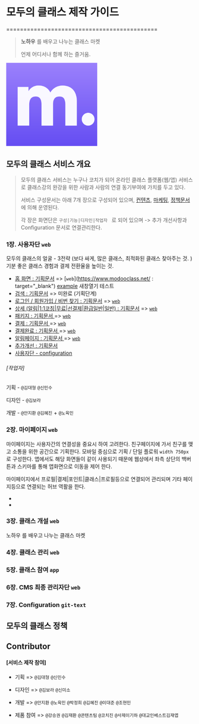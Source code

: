 # 모두의 클래스 제작 가이드

============================================



> **노하우** 를 배우고 나누는 클래스 마켓
>
> 언제 어디서나 함께 하는 즐거움. 



![width:5px;](assets/image/logo1024.png)

 

## 모두의 클래스 서비스 개요

>  모두의 클래스 서비스는 누구나 코치가 되어 온라인 클래스 플랫폼(웹/앱) 서비스로 클래스강의 완강을 위한 사람과 사람의 연결 동기부여에 가치를 두고 있다. 
>
>  서비스 구성문서는 아래 7개 장으로 구성되어 있으며, 
>  [컨텐츠](contents), [마케팅](marketing), [정책문서](policy)에 의해 운영된다. 
>
>  각 장은 화면단은 `구성|기능|디자인|작업자 `  로  되어 있으며
>  -> 추가 개선사항과  Configuration 문서로 연결관리한다. 



### 1장. 사용자단  `web`

모두의 클래스의 얼굴 - 3전략 (보다 싸게, 많은 클래스, 최적화된 클래스 찾아주는 것. )
기분 좋은 클래스 경험과 결제 전환율을 높이는 것. 

- [홈 화면 : 기획문서](service/ch1_home)  => [`web`](https://www.modooclass.net/ : target="_blank") <a href="http://example.com/" target="_blank">example</a> 새창열기 테스트
- [검색 : 기획문서](service/ch1_home/search) => 미완료 (기획단계)
- [로그인 / 회원가입 / 비번 찾기 : 기획문서](service/ch1_home/login)   =>   [`web`](https://www.modooclass.net/modoo/login)
- [상세 (알림|1:1코칭|무료|선결제|환급일반|일반) : 기획문서](service/ch1_home/detail)   =>  [`web`](https://www.modooclass.net/class/classDetail/483)
- [패키지 : 기획문서 ](service/ch1_home/package)   =>  [`web`](https://www.modooclass.net/class/pay/package/488)
- [결제 : 기획문서 ](service/ch1_home/pay)   =>  [`web`](https://www.modooclass.net/class/pay/payinfo/488/214)
- [결제완료 : 기획문서 ](service/ch1_home/pay/confirm)   =>   [`web`](https://www.modooclass.net/class/group/436)
- [알림페이지 : 기획문서 ](service/ch1_home/pay/alram)   =>  [`web`](https://www.modooclass.net/class/confirm/alarm/646/member/140019?token=eyJ0eXAiOiJKV1QiLCJhbGciOiJIUzI1NiJ9.eyJpc3MiOiJodHRwczpcL1wvYXBpLmVuZml0Lm5ldFwvYXBpXC92M1wvb3BlbmNhbGxcLzY0NiIsImlhdCI6MTU2MjcxNDczNSwiZXhwIjoxNTYzOTI0MzM1LCJuYmYiOjE1NjI3MTQ3MzUsImp0aSI6IlY4cUZlNVdUZVppbk9YYzYiLCJzdWIiOjE0MDAxOSwicHJ2IjoiOTYyYTE0ZDQ4YzQyOWUzYTZhYWIzNjEwYzAzNTJiZmJiNDVlZmM1OCJ9.42H7yjucquFfqHzDn5Xoo_Rf9qqEs16Oa50c3iO0T-g)
- [추가개선 : 기획문서 ](service/ch1_home/upgrade)
- [사용자단 - configuration ](service/ch7_configuration/home)

###### [작업자]

기획 - `@김대형` `@신민수`  

디자인 - `@김보라` 

개발 - `@안지환` `@김혜진`  + `@노육민`



### 2장. 마이페이지  `web` 

마이페이지는 사용자간의 연결성을 중요시 하여 고려한다. 친구페이지에 가서 친구를 맺고 소통을 위한 공간으로 기획한다.  모바일 중심으로 기획 / 단일 플로워  `width 750px` 로 구성한다. 앱에서도 해당 화면들이 같이 사용되기 때문에 웹상에서 좌측 상단의 백버튼과 스키마를 통해 앱화면으로 이동을 제어 한다.  

마이페이지에서 프로필|결제|포인트|클래스|프로필등으로 연결되어 관리되며 기타 페이지등으로 연결되는 허브 역활을 한다.  

- 

- 

  



### 3장. 클래스 개설  `web`

노하우 를 배우고 나누는 클래스 마켓



### 4장. 클래스 관리  `web`





### 5장. 클래스 참여  `app`





 ### 6장. CMS 최종 관리자단  `web`





### 7장. Configuration  `git-text`





## **모두의 클래스 정책**





##  Contributor 

#### [서비스 제작 참여]

- 기획 => `@김대형` `@신민수`

- 디자인 => `@김보라` `@신미소`

- 개발 => `@안지환` `@노육민` `@박정희` `@김혜진` `@이대준` `@조현민`

- 제품 참여 => `@강승권` `@김재환` `@콘텐츠팀` `@코치진` `@사제이기하` `@대교인베스트김재엽`

  